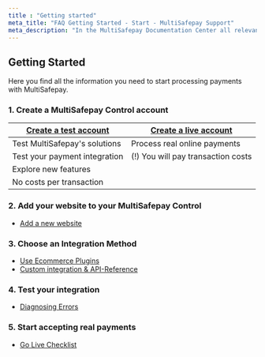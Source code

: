```yaml
---
title : "Getting started"
meta_title: "FAQ Getting Started - Start - MultiSafepay Support"
meta_description: "In the MultiSafepay Documentation Center all relevant information regarding our Plugins and API. As well as Support pages for Payment Method, Tools and General Questions. You can also find the contact details of our Support Team and Integration Team."
---
```


## Getting Started

Here you find all the information you need to start processing payments with MultiSafepay.

### 1. Create a MultiSafepay Control account
|[Create a test account](https://testmerchant.multisafepay.com/signup)|[Create a live account](https://merchant.multisafepay.com/signup)|
|---|---|
|Test MultiSafepay's solutions|Process real online payments|
|Test your payment integration|(!) You will pay transaction costs|
|Explore new features|
|No costs per transaction|

### 2. Add your website to your MultiSafepay Control
  * [Add a new website](https://merchant.multisafepay.com)
### 3. Choose an Integration Method
  * [Use Ecommerce Plugins](/integrations/)
  * [Custom integration & API-Reference](/api/)
### 4. Test your integration
  * [Diagnosing Errors](/faq/errors-explained/diagnosing-errors/)
### 5. Start accepting real payments
  * [Go Live Checklist](/faq/getting-started/account-approval/)
